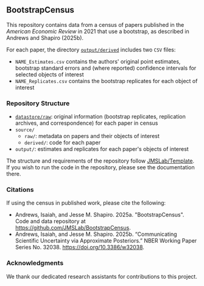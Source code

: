 ## BootstrapCensus

This repository contains data from a census of papers published in the *American Economic Review* in 2021 that use a bootstrap, as described in Andrews and Shapiro (2025b).

For each paper, the directory [`output/derived`](./output/derived) includes two `CSV` files:
* `NAME_Estimates.csv` contains the authors' original point estimates, bootstrap standard errors and (where reported) confidence intervals for selected objects of interest
* `NAME_Replicates.csv` contains the bootstrap replicates for each object of interest

### Repository Structure

- [`datastore/raw`](https://drive.google.com/drive/u/1/folders/15cxte8q811VV3lv6Fz-zRUBdWrTshkul): original information (bootstrap replicates, replication archives, and correspondence) for each paper in census
- `source/`
  - `raw/`: metadata on papers and their objects of interest
  - `derived/`: code for each paper
- `output/`: estimates and replicates for each paper's objects of interest

The structure and requirements of the repository follow [JMSLab/Template](https://github.com/JMSLab/Template/tree/e1fccecbf3b9dfc1c2479912cf3315cb9e6f9fe5). If you wish to run the code in the repository, please see the documentation there.

### Citations

If using the census in published work, please cite the following:
* Andrews, Isaiah, and Jesse M. Shapiro. 2025a. "BootstrapCensus". Code and data repository at <https://github.com/JMSLab/BootstrapCensus>.
* Andrews, Isaiah, and Jesse M. Shapiro. 2025b. “Communicating Scientific Uncertainty via Approximate Posteriors.” NBER Working Paper Series No. 32038. https://doi.org/10.3386/w32038.

### Acknowledgments

We thank our dedicated research assistants for contributions to this project.
